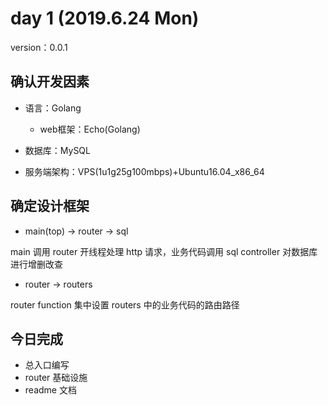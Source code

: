 # day 1 (2019.6.24 Mon)

version：0.0.1

## 确认开发因素

- 语言：Golang
  - web框架：Echo(Golang)

- 数据库：MySQL
- 服务端架构：VPS(1u1g25g100mbps)+Ubuntu16.04_x86_64

## 确定设计框架

- main(top) -> router -> sql

main 调用 router 开线程处理 http 请求，业务代码调用 sql controller 对数据库进行增删改查

- router -> routers

router function 集中设置 routers 中的业务代码的路由路径

## 今日完成

- 总入口编写
- router 基础设施
- readme 文档
